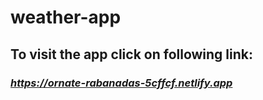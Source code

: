 # weather-app
## To visit the app click on following link:
### *https://ornate-rabanadas-5cffcf.netlify.app*
